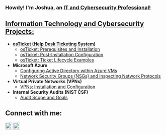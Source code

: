 ### Howdy! I'm Joshua, an <a href="https://linkedin.com/in/joshua-ibarra-762x51mm/">IT and Cybersecurity Professional!</h1>

<h2> Information Technology and Cybersecurity Projects:</h2>

- <b>osTicket (Help Desk Ticketing System)</b>
  - [osTicket: Prerequisites and Installation](https://github.com/ijoshua932/osticket-prereqs)
  - [osTicket: Post-Installation Configuration](https://github.com/ijoshua932/post-install-config)
  - [osTicket: Ticket Lifecycle Examples](https://github.com/ijoshua932/ticket-lifecycle)
- <b>Microsoft Azure</b>
  - [Configuring Active Directory within Azure VMs](https://github.com/ijoshua932/configure-ad)
  - [Network Security Groups (NSGs) and Inspecting Network Protocols](https://github.com/ijoshua932/azure-network-protocols)
- <b>Virtual Private Networks (VPNs)</b>
  - [VPNs: Installation and Configuration](https://github.com/ijoshua932/vpn-install-config)
- <b>Internal Security Audits (NIST CSF)</b>
  - [Audit Scope and Goals](https://github.com/ijoshua932/security-audit)


<h2>Connect with me:</h2>

[<img align="left" alt="Josh | LinkedIn" width="22px" src="https://cdn.jsdelivr.net/npm/simple-icons@v3/icons/linkedin.svg" />][linkedin]
[<img align="left" alt="Josh | Twitter" width="22px" src="https://cdn.jsdelivr.net/npm/simple-icons@v3/icons/twitter.svg" />][twitter]

[linkedin]: https://linkedin.com/in/joshua-ibarra-762x51mm/
[twitter]: https://twitter.com/ijoshua76251
<!--
**ijoshua932/ijoshua932** is a ✨ _special_ ✨ repository because its `README.md` (this file) appears on your GitHub profile.

